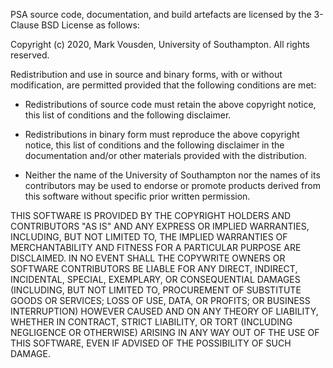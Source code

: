 PSA source code, documentation, and build artefacts are licensed by the
3-Clause BSD License as follows:

Copyright (c) 2020, Mark Vousden, University of Southampton. All rights
reserved.

Redistribution and use in source and binary forms, with or without
modification, are permitted provided that the following conditions are met:

 - Redistributions of source code must retain the above copyright notice, this
   list of conditions and the following disclaimer.

 - Redistributions in binary form must reproduce the above copyright notice,
   this list of conditions and the following disclaimer in the documentation
   and/or other materials provided with the distribution.

 - Neither the name of the University of Southampton nor the names of its
   contributors may be used to endorse or promote products derived from this
   software without specific prior written permission.

THIS SOFTWARE IS PROVIDED BY THE COPYRIGHT HOLDERS AND CONTRIBUTORS "AS IS" AND
ANY EXPRESS OR IMPLIED WARRANTIES, INCLUDING, BUT NOT LIMITED TO, THE IMPLIED
WARRANTIES OF MERCHANTABILITY AND FITNESS FOR A PARTICULAR PURPOSE ARE
DISCLAIMED. IN NO EVENT SHALL THE COPYWRITE OWNERS OR SOFTWARE CONTRIBUTORS BE
LIABLE FOR ANY DIRECT, INDIRECT, INCIDENTAL, SPECIAL, EXEMPLARY, OR
CONSEQUENTIAL DAMAGES (INCLUDING, BUT NOT LIMITED TO, PROCUREMENT OF SUBSTITUTE
GOODS OR SERVICES; LOSS OF USE, DATA, OR PROFITS; OR BUSINESS INTERRUPTION)
HOWEVER CAUSED AND ON ANY THEORY OF LIABILITY, WHETHER IN CONTRACT, STRICT
LIABILITY, OR TORT (INCLUDING NEGLIGENCE OR OTHERWISE) ARISING IN ANY WAY OUT
OF THE USE OF THIS SOFTWARE, EVEN IF ADVISED OF THE POSSIBILITY OF SUCH DAMAGE.
